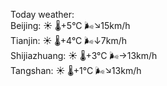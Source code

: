 Today weather:  
Beijing: ☀️ 🌡️+5°C 🌬️↘15km/h  
Tianjin: ☀️ 🌡️+4°C 🌬️↓7km/h  
Shijiazhuang: ☀️ 🌡️+3°C 🌬️→13km/h  
Tangshan: ☀️ 🌡️+1°C 🌬️↘13km/h  
